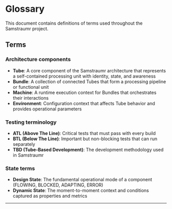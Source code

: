 # Glossary

This document contains definitions of terms used throughout the Samstraumr project.

## Terms

### Architecture components

- **Tube**: A core component of the Samstraumr architecture that represents a self-contained processing unit with identity, state, and awareness
- **Bundle**: A collection of connected Tubes that form a processing pipeline or functional unit
- **Machine**: A runtime execution context for Bundles that orchestrates their interactions
- **Environment**: Configuration context that affects Tube behavior and provides operational parameters

### Testing terminology

- **ATL (Above The Line)**: Critical tests that must pass with every build
- **BTL (Below The Line)**: Important but non-blocking tests that can run separately
- **TBD (Tube-Based Development)**: The development methodology used in Samstraumr

### State terms

- **Design State**: The fundamental operational mode of a component (FLOWING, BLOCKED, ADAPTING, ERROR)
- **Dynamic State**: The moment-to-moment context and conditions captured as properties and metrics

---
